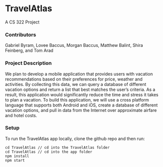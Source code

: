 # TravelAtlas
A CS 322 Project

### Contributors

Gabriel Byram, Lovee Baccus, Morgan Baccus, Matthew Balint, Shira Feinberg, and Tom Arad

### Project Description

We plan to develop a mobile application that provides users with vacation recommendations based on their preferences for price, weather and activities. By collecting this data, we can query a database of different vacation options and return a list that best matches the user’s criteria. As a result, this application would significantly reduce the time and stress it takes to plan a vacation.
To build this application, we will use a cross platform language that supports both Android and iOS, create a database of different vacation options, and pull in data from the Internet over approximate airfare and hotel costs.

### Setup

To run the TravelAtlas app locally, clone the github repo and then run:

```
cd TravelAtlas // cd into the TravelAtlas folder
cd TravelAtlas // cd into the app folder
npm install
npm start
```

